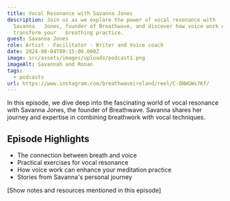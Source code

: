 ```yaml
---
title: Vocal Resonance with Savanna Jones
description: Join us as we explore the power of vocal resonance with
  Savanna   Jones, founder of Breathwave, and discover how voice work can
  transform your   breathing practice.
guest: Savanna Jones
role: Artist - Facilitator - Writer and Voice coach
date: 2024-08-04T00:15:00.000Z
image: src/assets/images/uploads/podcast1.png
imageAlt: Savannah and Ronan
tags:
  - podcasts
url: https://www.instagram.com/breathwaveireland/reel/C-QNWGWs7Kf/
---
```

In this episode, we dive deep into the fascinating world of vocal resonance with Savanna Jones, the founder of Breathwave. Savanna shares her journey and expertise in combining breathwork with vocal techniques.

## Episode Highlights

- The connection between breath and voice
- Practical exercises for vocal resonance
- How voice work can enhance your meditation practice
- Stories from Savanna's personal journey

[Show notes and resources mentioned in this episode] 
